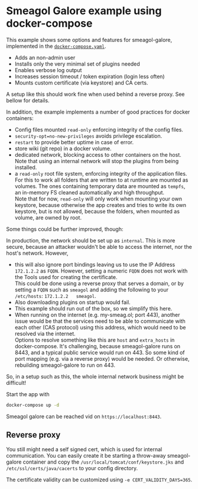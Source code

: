Smeagol Galore example using docker-compose
====

This example shows some options and features for smeagol-galore, implemented in the 
[`docker-compose.yaml`](docker-compose.yaml).

* Adds an non-admin user
* Installs only the very minimal set of plugins needed
* Enables verbose log output
* Increases session timeout  / token expiration (login less often)
* Mounts custom certificate (via keystore) and CA certs. 

A setup like this should work fine when used behind a reverse proxy. See bellow for details.

In addition, the example implements a number of good practices for docker containers:

* Config files mounted `read-only` enforcing integrity of the config files.
* `security-opt=no-new-privileges` avoids privilege escalation.
* `restart` to provide better uptime in case of error.
* store wiki (git repo) in a docker volume.
* dedicated network, blocking access to other containers on the host.  
  Note that using an internal network will stop the plugins from being installed.  
* a `read-only` root file system, enforcing integrity of the application files.  
  For this to work all folders that are written to at runtime are mounted as volumes. The ones containing temporary 
  data are mounted as `tempfs`, an in-memory FS cleaned automatically and high throughput.  
  Note that for now, `read-only` will only work when mounting your own keystore, because otherwise the app creates and 
  tries to write its own keystore, but is not allowed, because the folders, when mounted as volume, are owned by root.

Some things could be further improved, though:

In production, the network should be set up as `internal`. This is more secure, because an attacker wouldn't be able
to access the internet, nor the host's network. However,
 
* this will also ignore  port bindings leaving us to use the IP Address `172.1.2.2` as `FQDN`. However, setting a
  numeric `FQDN` does not work with the Tools used for creating the certificate.  
  This could be done using a reverse proxy that serves a domain, or by setting a `FQDN` such as `smeagol` and adding
  the following to your `/etc/hosts`: `172.1.2.2   smeagol`.    
* Also downloading plugins on startup would fail.
* This example should run out of the box, so we simplify this here.
* When running on the internet (e.g. my-smeag.ol; port 443), another issue would be that the services need to be able
  to communicate with each other (CAS protocol) using this address, which would need to be resolved via the internet.  
  Options to resolve something like this are `host` and `extra_hosts` in docker-compose. It's challenging, because
  smeagol-galore runs on 8443, and a typical public service would run on 443. So some kind of port mapping (e.g. via
  a reverse proxy) would be needed. Or otherwise, rebuilding smeagol-galore to run on 443. 

So, in a setup such as this, the whole internal network business might be difficult!

Start the app with 

```bash
docker-compose up -d
```

Smeagol galore can be reached vid on `https://localhost:8443`.

## Reverse proxy

You still might need a self signed cert, which is used for internal communication.
 You can easily create it be starting a throw-away smeagol-galore container and copy the 
 `/usr/local/tomcat/conf/keystore.jks` and `/etc/ssl/certs/java/cacerts` to your config directory. 

The certificate validity can be customized using `-e CERT_VALIDITY_DAYS=365`.